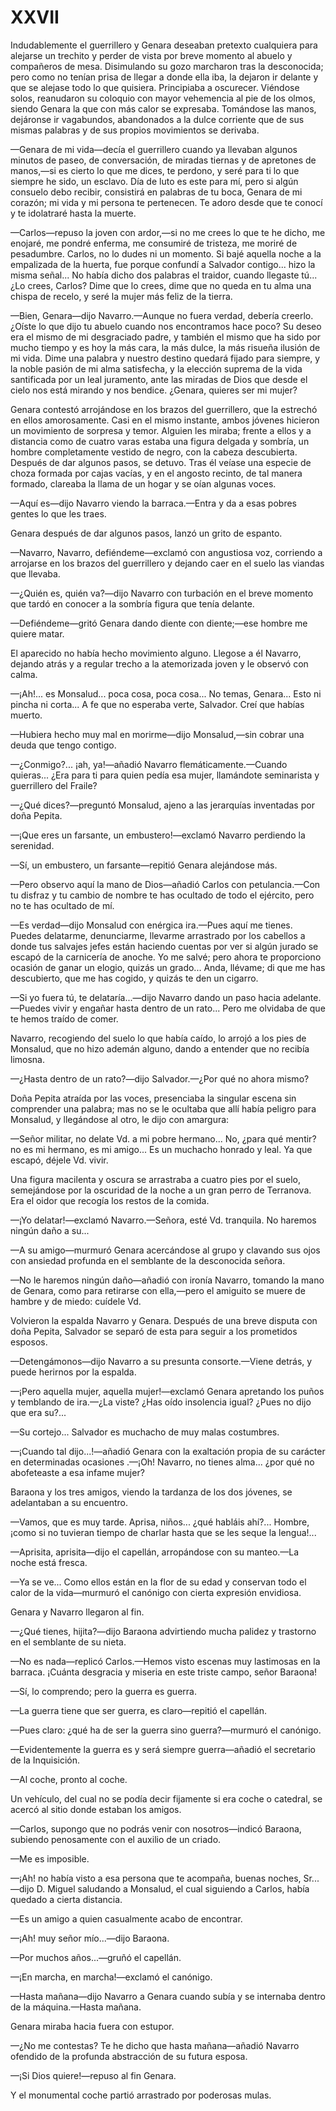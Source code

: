 # XXVII

Indudablemente el guerrillero y Genara deseaban pretexto cualquiera
para alejarse un trechito y perder de vista por breve momento al abuelo
y compañeros de mesa. Disimulando su gozo marcharon tras la desconocida;
pero como no tenían prisa de llegar a donde ella iba, la dejaron ir delante
y que se alejase todo lo que quisiera. Principiaba a oscurecer. Viéndose
solos, reanudaron su coloquio con mayor vehemencia al pie de los olmos,
siendo Genara la que con más calor se expresaba. Tomándose las manos,
dejáronse ir vagabundos, abandonados a la dulce corriente que de sus mismas
palabras y de sus propios movimientos se derivaba.

—Genara de mi vida—decía el guerrillero cuando ya llevaban algunos
minutos de paseo,  de conversación, de miradas tiernas y de apretones de
manos,—si es cierto lo que me dices, te perdono, y seré para ti lo que
siempre he sido, un esclavo. Día de luto es este para mí, pero si algún
consuelo debo recibir, consistirá en palabras de tu boca, Genara de mi
corazón; mi vida y mi persona te pertenecen. Te adoro desde que te conocí
y te idolatraré hasta la muerte.

—Carlos—repuso la joven con ardor,—si no me crees lo que te he dicho,
me enojaré, me pondré enferma, me consumiré de tristeza, me moriré de
pesadumbre.  Carlos, no lo dudes ni un momento. Si bajé aquella noche a
la empalizada de la huerta, fue porque confundí a Salvador contigo... hizo
la misma señal... No había dicho dos palabras el traidor, cuando llegaste
tú... ¿Lo crees, Carlos?  Dime que lo crees, dime que no queda en tu alma
una chispa de recelo, y seré la mujer más feliz de la tierra.

—Bien, Genara—dijo Navarro.—Aunque no fuera verdad, debería
creerlo. ¿Oíste lo que dijo tu abuelo cuando nos encontramos hace poco? Su
deseo era el mismo de mi desgraciado padre, y también el mismo que ha sido por
mucho tiempo y es hoy la más cara, la más dulce, la más risueña ilusión
de mi vida. Dime una palabra y nuestro destino quedará fijado  para siempre,
y la noble pasión de mi alma satisfecha, y la elección suprema de la vida
santificada por un leal juramento, ante las miradas de Dios que desde el
cielo nos está mirando y nos bendice. ¿Genara, quieres ser mi mujer?

Genara contestó arrojándose en los brazos del guerrillero, que la estrechó
en ellos amorosamente. Casi en el mismo instante, ambos jóvenes hicieron
un movimiento de sorpresa y temor. Alguien les miraba; frente a ellos y
a distancia como de cuatro varas estaba una figura delgada y sombría, un
hombre completamente vestido de negro, con la cabeza descubierta. Después de
dar algunos pasos, se detuvo. Tras él veíase una especie de choza formada
por cajas vacías, y en el angosto recinto, de tal manera formado, clareaba
la llama de un hogar y se oían algunas voces.

—Aquí es—dijo Navarro viendo la barraca.—Entra y da a esas pobres
gentes lo que les traes.

Genara después de dar algunos pasos, lanzó un grito de espanto.

—Navarro, Navarro, defiéndeme—exclamó con angustiosa voz, corriendo
a arrojarse en los brazos del guerrillero y dejando caer en el suelo las
viandas que llevaba.

—¿Quién es, quién va?—dijo Navarro con turbación en el breve momento
que tardó en conocer a la sombría figura que tenía delante.

—Defiéndeme—gritó Genara dando diente con diente;—ese hombre me
quiere matar.

El aparecido no había hecho movimiento alguno. Llegose a él Navarro, dejando
atrás y a regular trecho a la atemorizada joven y le observó con calma.

—¡Ah!... es Monsalud... poca cosa, poca cosa... No temas, Genara... Esto
ni pincha ni corta... A fe que no esperaba verte, Salvador. Creí que
habías muerto.

—Hubiera hecho muy mal en morirme—dijo Monsalud,—sin cobrar una deuda
que tengo contigo.

—¿Conmigo?... ¡ah, ya!—añadió Navarro flemáticamente.—Cuando
quieras... ¿Era para ti para quien pedía esa mujer, llamándote seminarista
y guerrillero del Fraile?

—¿Qué dices?—preguntó Monsalud, ajeno a las jerarquías inventadas
por doña Pepita.

—¡Que eres un farsante, un embustero!—exclamó Navarro perdiendo la
serenidad.

—Sí, un embustero, un farsante—repitió Genara alejándose más.

—Pero observo aquí la mano de Dios—añadió Carlos con petulancia.—Con
tu disfraz y tu cambio de nombre te has ocultado de todo el ejército,
pero no te has ocultado de mí.

—Es verdad—dijo Monsalud con enérgica ira.—Pues aquí me tienes. Puedes
delatarme, denunciarme, llevarme arrastrado por los cabellos a donde tus
salvajes jefes están haciendo cuentas por ver si algún jurado se escapó de
la carnicería de anoche. Yo me salvé; pero ahora te proporciono ocasión de
ganar un elogio, quizás un grado... Anda, llévame; di que me has descubierto,
que me has cogido, y quizás te den un cigarro.

—Si yo fuera tú, te delataría...—dijo Navarro dando un paso hacia
adelante.—Puedes vivir y engañar hasta dentro de un rato... Pero me
olvidaba de que te hemos traído de comer.

Navarro, recogiendo del suelo lo que había caído, lo arrojó a los pies de
Monsalud, que no hizo ademán alguno, dando a entender que no recibía limosna.

—¿Hasta dentro de un rato?—dijo Salvador.—¿Por qué no ahora mismo?

Doña Pepita atraída por las voces, presenciaba la singular escena sin
comprender una palabra; mas no se le ocultaba que allí había peligro para
Monsalud, y llegándose al otro, le dijo con amargura:

—Señor militar, no delate Vd. a mi pobre hermano... No, ¿para qué
mentir? no es mi hermano, es mi amigo... Es un muchacho honrado  y leal. Ya
que escapó, déjele Vd. vivir.

Una figura macilenta y oscura se arrastraba a cuatro pies por el suelo,
semejándose por la oscuridad de la noche a un gran perro de Terranova. Era
el oidor que recogía los restos de la comida.

—¡Yo delatar!—exclamó Navarro.—Señora, esté Vd. tranquila. No
haremos ningún daño a su...

—A su amigo—murmuró Genara acercándose al grupo y clavando sus ojos
con ansiedad profunda en el semblante de la desconocida señora.

—No le haremos ningún daño—añadió con ironía Navarro, tomando la
mano de Genara, como para retirarse con ella,—pero el amiguito se muere
de hambre y de miedo: cuídele Vd.

Volvieron la espalda Navarro y Genara. Después de una breve disputa con
doña Pepita, Salvador se separó de esta para seguir a los prometidos esposos.

—Detengámonos—dijo Navarro a su presunta consorte.—Viene detrás,
y puede herirnos por la espalda.

—¡Pero aquella mujer, aquella mujer!—exclamó Genara apretando los puños
y temblando de ira.—¿La viste? ¿Has oído insolencia igual? ¿Pues no
dijo que era su?...

—Su cortejo... Salvador es muchacho de muy malas costumbres.

—¡Cuando tal dijo...!—añadió Genara con la exaltación propia de su
carácter en determinadas ocasiones .—¡Oh! Navarro, no tienes alma... ¿por
qué no abofeteaste a esa infame mujer?

Baraona y los tres amigos, viendo la tardanza de los dos jóvenes, se
adelantaban a su encuentro.

—Vamos, que es muy tarde. Aprisa, niños... ¿qué habláis ahí?... Hombre,
¡como si no tuvieran tiempo de charlar hasta que se les seque la lengua!...

—Aprisita, aprisita—dijo el capellán, arropándose con su manteo.—La
noche está fresca.

—Ya se ve... Como ellos están en la flor de su edad y conservan todo el
calor de la vida—murmuró el canónigo con cierta expresión envidiosa.

Genara y Navarro llegaron al fin.

—¿Qué tienes, hijita?—dijo Baraona advirtiendo mucha palidez y trastorno
en el semblante de su nieta.

—No es nada—replicó Carlos.—Hemos visto escenas muy lastimosas en la
barraca.  ¡Cuánta desgracia y miseria en este triste campo, señor Baraona!


—Sí, lo comprendo; pero la guerra es guerra.

—La guerra tiene que ser guerra, es claro—repitió el capellán.

—Pues claro: ¿qué ha de ser la guerra sino guerra?—murmuró el canónigo.

—Evidentemente la guerra es y será siempre guerra—añadió el secretario
de la Inquisición.

—Al coche, pronto al coche.

Un vehículo, del cual no se podía decir fijamente si era coche o catedral,
se acercó al sitio donde estaban los amigos.

—Carlos, supongo que no podrás venir con nosotros—indicó Baraona,
subiendo penosamente con el auxilio de un criado.

—Me es imposible.

—¡Ah! no había visto a esa persona que te acompaña, buenas noches,
Sr...—dijo D. Miguel saludando a Monsalud, el cual siguiendo a Carlos,
había quedado a cierta distancia.

—Es un amigo a quien casualmente acabo de encontrar.

—¡Ah! muy señor mío...—dijo Baraona.

—Por muchos años...—gruñó el capellán.

—¡En marcha, en marcha!—exclamó el canónigo.

—Hasta mañana—dijo Navarro a Genara  cuando subía y se internaba dentro
de la máquina.—Hasta mañana.

Genara miraba hacia fuera con estupor.

—¿No me contestas? Te he dicho que hasta mañana—añadió Navarro
ofendido de la profunda abstracción de su futura esposa.

—¡Si Dios quiere!—repuso al fin Genara.

Y el monumental coche partió arrastrado por poderosas mulas.
